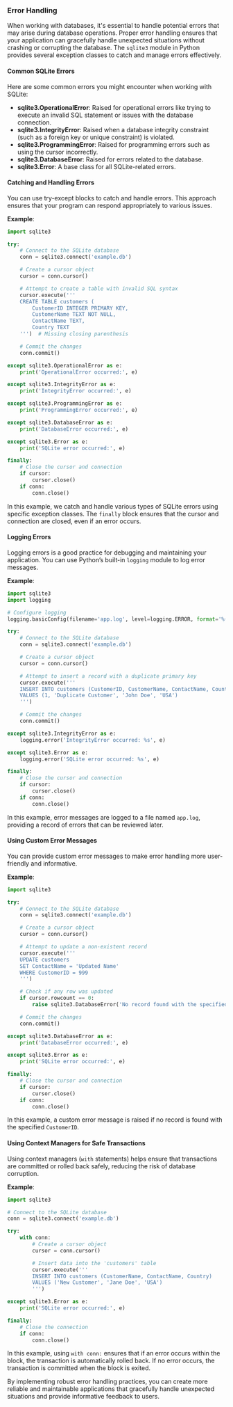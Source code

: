 
### Error Handling

When working with databases, it's essential to handle potential errors that may arise during database operations. Proper error handling ensures that your application can gracefully handle unexpected situations without crashing or corrupting the database. The `sqlite3` module in Python provides several exception classes to catch and manage errors effectively.

#### Common SQLite Errors

Here are some common errors you might encounter when working with SQLite:

- **sqlite3.OperationalError**: Raised for operational errors like trying to execute an invalid SQL statement or issues with the database connection.
- **sqlite3.IntegrityError**: Raised when a database integrity constraint (such as a foreign key or unique constraint) is violated.
- **sqlite3.ProgrammingError**: Raised for programming errors such as using the cursor incorrectly.
- **sqlite3.DatabaseError**: Raised for errors related to the database.
- **sqlite3.Error**: A base class for all SQLite-related errors.

#### Catching and Handling Errors

You can use try-except blocks to catch and handle errors. This approach ensures that your program can respond appropriately to various issues.

**Example**:

```python
import sqlite3

try:
    # Connect to the SQLite database
    conn = sqlite3.connect('example.db')

    # Create a cursor object
    cursor = conn.cursor()

    # Attempt to create a table with invalid SQL syntax
    cursor.execute('''
    CREATE TABLE customers (
        CustomerID INTEGER PRIMARY KEY,
        CustomerName TEXT NOT NULL,
        ContactName TEXT,
        Country TEXT
    ''')  # Missing closing parenthesis

    # Commit the changes
    conn.commit()

except sqlite3.OperationalError as e:
    print('OperationalError occurred:', e)

except sqlite3.IntegrityError as e:
    print('IntegrityError occurred:', e)

except sqlite3.ProgrammingError as e:
    print('ProgrammingError occurred:', e)

except sqlite3.DatabaseError as e:
    print('DatabaseError occurred:', e)

except sqlite3.Error as e:
    print('SQLite error occurred:', e)

finally:
    # Close the cursor and connection
    if cursor:
        cursor.close()
    if conn:
        conn.close()
```

In this example, we catch and handle various types of SQLite errors using specific exception classes. The `finally` block ensures that the cursor and connection are closed, even if an error occurs.

#### Logging Errors

Logging errors is a good practice for debugging and maintaining your application. You can use Python’s built-in `logging` module to log error messages.

**Example**:

```python
import sqlite3
import logging

# Configure logging
logging.basicConfig(filename='app.log', level=logging.ERROR, format='%(asctime)s %(message)s')

try:
    # Connect to the SQLite database
    conn = sqlite3.connect('example.db')

    # Create a cursor object
    cursor = conn.cursor()

    # Attempt to insert a record with a duplicate primary key
    cursor.execute('''
    INSERT INTO customers (CustomerID, CustomerName, ContactName, Country)
    VALUES (1, 'Duplicate Customer', 'John Doe', 'USA')
    ''')

    # Commit the changes
    conn.commit()

except sqlite3.IntegrityError as e:
    logging.error('IntegrityError occurred: %s', e)

except sqlite3.Error as e:
    logging.error('SQLite error occurred: %s', e)

finally:
    # Close the cursor and connection
    if cursor:
        cursor.close()
    if conn:
        conn.close()
```

In this example, error messages are logged to a file named `app.log`, providing a record of errors that can be reviewed later.

#### Using Custom Error Messages

You can provide custom error messages to make error handling more user-friendly and informative.

**Example**:

```python
import sqlite3

try:
    # Connect to the SQLite database
    conn = sqlite3.connect('example.db')

    # Create a cursor object
    cursor = conn.cursor()

    # Attempt to update a non-existent record
    cursor.execute('''
    UPDATE customers
    SET ContactName = 'Updated Name'
    WHERE CustomerID = 999
    ''')

    # Check if any row was updated
    if cursor.rowcount == 0:
        raise sqlite3.DatabaseError('No record found with the specified CustomerID.')

    # Commit the changes
    conn.commit()

except sqlite3.DatabaseError as e:
    print('DatabaseError occurred:', e)

except sqlite3.Error as e:
    print('SQLite error occurred:', e)

finally:
    # Close the cursor and connection
    if cursor:
        cursor.close()
    if conn:
        conn.close()
```

In this example, a custom error message is raised if no record is found with the specified `CustomerID`.

#### Using Context Managers for Safe Transactions

Using context managers (`with` statements) helps ensure that transactions are committed or rolled back safely, reducing the risk of database corruption.

**Example**:

```python
import sqlite3

# Connect to the SQLite database
conn = sqlite3.connect('example.db')

try:
    with conn:
        # Create a cursor object
        cursor = conn.cursor()

        # Insert data into the 'customers' table
        cursor.execute('''
        INSERT INTO customers (CustomerName, ContactName, Country)
        VALUES ('New Customer', 'Jane Doe', 'USA')
        ''')

except sqlite3.Error as e:
    print('SQLite error occurred:', e)

finally:
    # Close the connection
    if conn:
        conn.close()
```

In this example, using `with conn:` ensures that if an error occurs within the block, the transaction is automatically rolled back. If no error occurs, the transaction is committed when the block is exited.

By implementing robust error handling practices, you can create more reliable and maintainable applications that gracefully handle unexpected situations and provide informative feedback to users.
